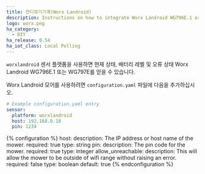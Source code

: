 ```yaml
---
title: 잔디깎기기계(Worx Landroid)
description: Instructions on how to integrate Worx Landroid WG796E.1 or WG797E as sensors within Home Assistant.
logo: worx.png
ha_category:
  - DIY
ha_release: 0.54
ha_iot_class: Local Polling
---
```


`worxlandroid` 센서 플랫폼을 사용하면 현재 상태, 배터리 레벨 및 오류 상태 Worx Landroid WG796E.1 또는 WG797E를 얻을 수 있습니다.

Worx Landroid 모어를 사용하려면 `configuration.yaml` 파일에 다음을 추가하십시오.

```yaml
# Example configuration.yaml entry
sensor:
  platform: worxlandroid
  host: 192.168.0.10
  pin: 1234
```

{% configuration %}
host:
  description: The IP address or host name of the mower.
  required: true
  type: string
pin:
  description: The pin code for the mower.
  required: true
  type: integer
allow_unreachable:
  description: This will allow the mower to be outside of wifi range without raising an error.
  required: false
  type: boolean
  default: true
{% endconfiguration %}
